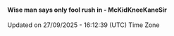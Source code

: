 #### Wise man says only fool rush in - McKidKneeKaneSir
Updated on 27/09/2025 - 16:12:39 (UTC) Time Zone
